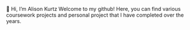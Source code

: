 👋 Hi, I’m Alison Kurtz
Welcome to my github!
Here, you can find various coursework projects and personal project that I have completed over the years.
